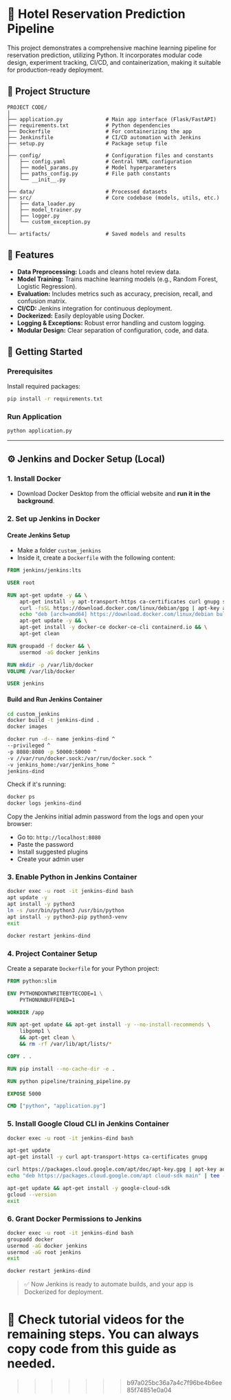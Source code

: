 # 🏨 Hotel Reservation Prediction Pipeline
This project demonstrates a comprehensive machine learning pipeline for reservation prediction, utilizing Python. It incorporates modular code design, experiment tracking, CI/CD, and containerization, making it suitable for production-ready deployment.

## 📁 Project Structure

```
PROJECT CODE/
│
├── application.py              # Main app interface (Flask/FastAPI)
├── requirements.txt            # Python dependencies
├── Dockerfile                  # For containerizing the app
├── Jenkinsfile                 # CI/CD automation with Jenkins
├── setup.py                    # Package setup file
│
├── config/                     # Configuration files and constants
│   ├── config.yaml             # Central YAML configuration
│   ├── model_params.py         # Model hyperparameters
│   ├── paths_config.py         # File path constants
│   └── __init__.py
│
├── data/                       # Processed datasets
├── src/                        # Core codebase (models, utils, etc.)
│   ├── data_loader.py
│   ├── model_trainer.py
│   ├── logger.py
│   └── custom_exception.py
│
└── artifacts/                  # Saved models and results
```

## 🔧 Features

- **Data Preprocessing:** Loads and cleans hotel review data.
- **Model Training:** Trains machine learning models (e.g., Random Forest, Logistic Regression).
- **Evaluation:** Includes metrics such as accuracy, precision, recall, and confusion matrix.
- **CI/CD:** Jenkins integration for continuous deployment.
- **Dockerized:** Easily deployable using Docker.
- **Logging & Exceptions:** Robust error handling and custom logging.
- **Modular Design:** Clear separation of configuration, code, and data.

## 🚀 Getting Started

### Prerequisites

Install required packages:

```bash
pip install -r requirements.txt
```

### Run Application

```bash
python application.py
```
---

## ⚙️ Jenkins and Docker Setup (Local)

### 1. Install Docker

- Download Docker Desktop from the official website and **run it in the background**.

### 2. Set up Jenkins in Docker

#### Create Jenkins Setup

- Make a folder `custom_jenkins`
- Inside it, create a `Dockerfile` with the following content:

```dockerfile
FROM jenkins/jenkins:lts

USER root

RUN apt-get update -y && \
    apt-get install -y apt-transport-https ca-certificates curl gnupg software-properties-common && \
    curl -fsSL https://download.docker.com/linux/debian/gpg | apt-key add - && \
    echo "deb [arch=amd64] https://download.docker.com/linux/debian bullseye stable" > /etc/apt/sources.list.d/docker.list && \
    apt-get update -y && \
    apt-get install -y docker-ce docker-ce-cli containerd.io && \
    apt-get clean

RUN groupadd -f docker && \
    usermod -aG docker jenkins

RUN mkdir -p /var/lib/docker
VOLUME /var/lib/docker

USER jenkins
```

#### Build and Run Jenkins Container

```bash
cd custom_jenkins
docker build -t jenkins-dind .
docker images

docker run -d-- name jenkins-dind ^
--privileged ^
-p 8080:8080 -p 50000:50000 ^
-v //var/run/docker.sock:/var/run/docker.sock ^
-v jenkins_home:/var/jenkins_home ^
jenkins-dind
```

Check if it's running:

```bash
docker ps
docker logs jenkins-dind
```

Copy the Jenkins initial admin password from the logs and open your browser:

- Go to: `http://localhost:8080`
- Paste the password
- Install suggested plugins
- Create your admin user

### 3. Enable Python in Jenkins Container

```bash
docker exec -u root -it jenkins-dind bash
apt update -y
apt install -y python3
ln -s /usr/bin/python3 /usr/bin/python
apt install -y python3-pip python3-venv
exit

docker restart jenkins-dind
```

### 4. Project Container Setup

Create a separate `Dockerfile` for your Python project:

```dockerfile
FROM python:slim

ENV PYTHONDONTWRITEBYTECODE=1 \
    PYTHONUNBUFFERED=1

WORKDIR /app

RUN apt-get update && apt-get install -y --no-install-recommends \
    libgomp1 \
    && apt-get clean \
    && rm -rf /var/lib/apt/lists/*

COPY . .

RUN pip install --no-cache-dir -e .

RUN python pipeline/training_pipeline.py

EXPOSE 5000

CMD ["python", "application.py"]
```

### 5. Install Google Cloud CLI in Jenkins Container

```bash
docker exec -u root -it jenkins-dind bash

apt-get update
apt-get install -y curl apt-transport-https ca-certificates gnupg

curl https://packages.cloud.google.com/apt/doc/apt-key.gpg | apt-key add -
echo "deb https://packages.cloud.google.com/apt cloud-sdk main" | tee -a /etc/apt/sources.list.d/google-cloud-sdk.list

apt-get update && apt-get install -y google-cloud-sdk
gcloud --version
exit
```

### 6. Grant Docker Permissions to Jenkins

```bash
docker exec -u root -it jenkins-dind bash
groupadd docker
usermod -aG docker jenkins
usermod -aG root jenkins
exit

docker restart jenkins-dind
```

> ✅ Now Jenkins is ready to automate builds, and your app is Dockerized for deployment.

🎥 Check tutorial videos for the remaining steps. You can always copy code from this guide as needed.
=======

>>>>>>> b97a025bc36a7a4c7f96be4b6ee85f74851e0a04
